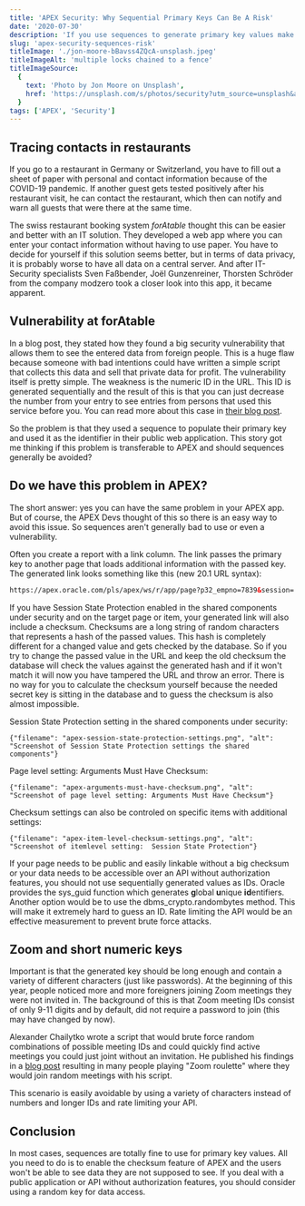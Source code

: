 ```yaml
---
title: 'APEX Security: Why Sequential Primary Keys Can Be A Risk'
date: '2020-07-30'
description: 'If you use sequences to generate primary key values make sure you use the checksum feature of APEX. Otherwise, users can easily discover data they should not be able to see by raising or lowering the numeric ID in the URL.'
slug: 'apex-security-sequences-risk'
titleImage: './jon-moore-bBavss4ZQcA-unsplash.jpeg'
titleImageAlt: 'multiple locks chained to a fence'
titleImageSource:
  {
    text: 'Photo by Jon Moore on Unsplash',
    href: 'https://unsplash.com/s/photos/security?utm_source=unsplash&amp;utm_medium=referral&amp;utm_content=creditCopyText',
  }
tags: ['APEX', 'Security']
---
```


## Tracing contacts in restaurants

If you go to a restaurant in Germany or Switzerland, you have to fill out a sheet of paper with personal and contact information because of the COVID-19 pandemic. If another guest gets tested positively after his restaurant visit, he can contact the restaurant, which then can notify and warn all guests that were there at the same time.

The swiss restaurant booking system _forAtable_ thought this can be easier and better with an IT solution. They developed a web app where you can enter your contact information without having to use paper. You have to decide for yourself if this solution seems better, but in terms of data privacy, it is probably worse to have all data on a central server. And after IT-Security specialists Sven Faßbender, Joël Gunzenreiner, Thorsten Schröder from the company modzero took a closer look into this app, it became apparent.

## Vulnerability at forAtable

In a blog post, they stated how they found a big security vulnerability that allows them to see the entered data from foreign people. This is a huge flaw because someone with bad intentions could have written a simple script that collects this data and sell that private data for profit. The vulnerability itself is pretty simple. The weakness is the numeric ID in the URL. This ID is generated sequentially and the result of this is that you can just decrease the number from your entry to see entries from persons that used this service before you. You can read more about this case in [their blog post](https://www.modzero.com/modlog/archives/2020/07/06/mit_webapps_gegen_covid-19/index.html).

So the problem is that they used a sequence to populate their primary key and used it as the identifier in their public web application. This story got me thinking if this problem is transferable to APEX and should sequences generally be avoided?

## Do we have this problem in APEX?

The short answer: yes you can have the same problem in your APEX app. But of course, the APEX Devs thought of this so there is an easy way to avoid this issue. So sequences aren't generally bad to use or even a vulnerability.

Often you create a report with a link column. The link passes the primary key to another page that loads additional information with the passed key. The generated link looks something like this (new 20.1 URL syntax):

```xml
https://apex.oracle.com/pls/apex/ws/r/app/page?p32_empno=7839&session=...
```

If you have Session State Protection enabled in the shared components under security and on the target page or item, your generated link will also include a checksum. Checksums are a long string of random characters that represents a hash of the passed values. This hash is completely different for a changed value and gets checked by the database. So if you try to change the passed value in the URL and keep the old checksum the database will check the values against the generated hash and if it won't match it will now you have tampered the URL and throw an error. There is no way for you to calculate the checksum yourself because the needed secret key is sitting in the database and to guess the checksum is also almost impossible.

Session State Protection setting in the shared components under security:

```img-name
{"filename": "apex-session-state-protection-settings.png", "alt":  "Screenshot of Session State Protection settings the shared components"}
```

Page level setting: Arguments Must Have Checksum:

```img-name
{"filename": "apex-arguments-must-have-checksum.png", "alt":  "Screenshot of page level setting: Arguments Must Have Checksum"}
```

Checksum settings can also be controled on specific items with additional settings:

```img-name
{"filename": "apex-item-level-checksum-settings.png", "alt":  "Screenshot of itemlevel setting:  Session State Protection"}
```

If your page needs to be public and easily linkable without a big checksum or your data needs to be accessible over an API without authorization features, you should not use sequentially generated values as IDs. Oracle provides the sys_guid function which generates **g**lobal **u**nique **id**entifiers. Another option would be to use the dbms_crypto.randombytes method. This will make it extremely hard to guess an ID. Rate limiting the API would be an effective measurement to prevent brute force attacks.

## Zoom and short numeric keys

Important is that the generated key should be long enough and contain a variety of different characters (just like passwords). At the beginning of this year, people noticed more and more foreigners joining Zoom meetings they were not invited in. The background of this is that Zoom meeting IDs consist of only 9-11 digits and by default, did not require a password to join (this may have changed by now).

Alexander Chailytko wrote a script that would brute force random combinations of possible meeting IDs and could quickly find active meetings you could just joint without an invitation. He published his findings in a [blog post](https://research.checkpoint.com/2020/zoom-zoom-we-are-watching-you/) resulting in many people playing "Zoom roulette" where they would join random meetings with his script.

This scenario is easily avoidable by using a variety of characters instead of numbers and longer IDs and rate limiting your API.

## Conclusion

In most cases, sequences are totally fine to use for primary key values. All you need to do is to enable the checksum feature of APEX and the users won't be able to see data they are not supposed to see. If you deal with a public application or API without authorization features, you should consider using a random key for data access.
